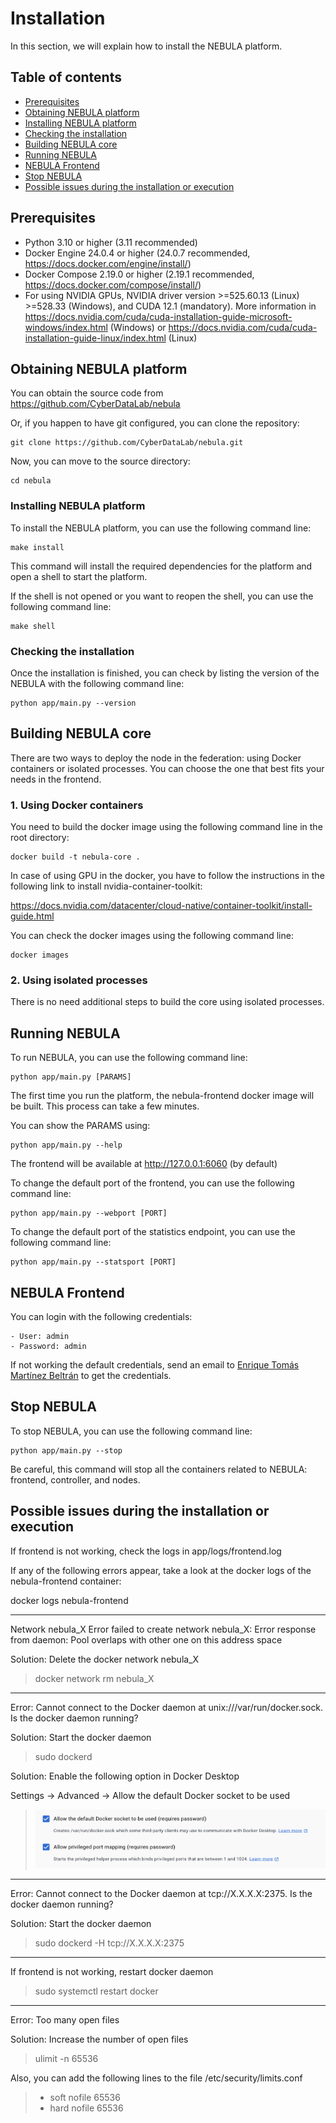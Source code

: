 # Installation

In this section, we will explain how to install the NEBULA platform.

## Table of contents

-   [Prerequisites](#prerequisites)
-   [Obtaining NEBULA platform](#obtaining-nebula-platform)
-   [Installing NEBULA platform](#installing-nebula-platform)
-   [Checking the installation](#checking-the-installation)
-   [Building NEBULA core](#building-nebula-core)
-   [Running NEBULA](#running-nebula)
-   [NEBULA Frontend](#nebula-frontend)
-   [Stop NEBULA](#stop-nebula)
-   [Possible issues during the installation or execution](#possible-issues-during-the-installation-or-execution)

## Prerequisites

-   Python 3.10 or higher (3.11 recommended)
-   Docker Engine 24.0.4 or higher (24.0.7 recommended, https://docs.docker.com/engine/install/)
-   Docker Compose 2.19.0 or higher (2.19.1 recommended, https://docs.docker.com/compose/install/)
-   For using NVIDIA GPUs, NVIDIA driver version >=525.60.13 (Linux) >=528.33 (Windows), and CUDA 12.1 (mandatory). More information in https://docs.nvidia.com/cuda/cuda-installation-guide-microsoft-windows/index.html (Windows) or https://docs.nvidia.com/cuda/cuda-installation-guide-linux/index.html (Linux)

## Obtaining NEBULA platform


You can obtain the source code from https://github.com/CyberDataLab/nebula

Or, if you happen to have git configured, you can clone the repository:

    git clone https://github.com/CyberDataLab/nebula.git

Now, you can move to the source directory:

    cd nebula

### Installing NEBULA platform

To install the NEBULA platform, you can use the following command line:

    make install

This command will install the required dependencies for the platform and open a shell to start the platform.

If the shell is not opened or you want to reopen the shell, you can use the following command line:

    make shell

### Checking the installation

Once the installation is finished, you can check by listing the version
of the NEBULA with the following command line:

    python app/main.py --version

## Building NEBULA core

There are two ways to deploy the node in the federation: using Docker
containers or isolated processes. You can choose the one that best fits
your needs in the frontend.

### 1. Using Docker containers

You need to build the docker image using the following command line in
the root directory:

    docker build -t nebula-core .

In case of using GPU in the docker, you have to follow the instructions
in the following link to install nvidia-container-toolkit:

https://docs.nvidia.com/datacenter/cloud-native/container-toolkit/install-guide.html

You can check the docker images using the following command line:

    docker images

### 2. Using isolated processes

There is no need additional steps to build the core using isolated processes.

## Running NEBULA

To run NEBULA, you can use the following command line:

    python app/main.py [PARAMS]

The first time you run the platform, the nebula-frontend docker image
will be built. This process can take a few minutes.

You can show the PARAMS using:

    python app/main.py --help

The frontend will be available at http://127.0.0.1:6060 (by default)

To change the default port of the frontend, you can use the following
command line:

    python app/main.py --webport [PORT]

To change the default port of the statistics endpoint, you can use the
following command line:

    python app/main.py --statsport [PORT]

## NEBULA Frontend

You can login with the following credentials:

    - User: admin
    - Password: admin

If not working the default credentials, send an email to [Enrique Tomás
Martínez Beltrán](mailto:enriquetomas@um.es) to get the credentials.

## Stop NEBULA

To stop NEBULA, you can use the following command line:

    python app/main.py --stop

Be careful, this command will stop all the containers related to NEBULA:
frontend, controller, and nodes.

## Possible issues during the installation or execution

If frontend is not working, check the logs in app/logs/frontend.log

If any of the following errors appear, take a look at the docker logs of
the nebula-frontend container:

docker logs nebula-frontend

------------------------------------------------------------------------

Network nebula_X Error failed to create network nebula_X: Error response
from daemon: Pool overlaps with other one on this address space

Solution: Delete the docker network nebula_X

> docker network rm nebula_X

------------------------------------------------------------------------

Error: Cannot connect to the Docker daemon at
unix:///var/run/docker.sock. Is the docker daemon running?

Solution: Start the docker daemon

> sudo dockerd

Solution: Enable the following option in Docker Desktop

Settings -> Advanced -> Allow the default Docker socket to be used

> ![Docker required options](static/docker-required-options.png)

------------------------------------------------------------------------

Error: Cannot connect to the Docker daemon at tcp://X.X.X.X:2375. Is the
docker daemon running?

Solution: Start the docker daemon

> sudo dockerd -H tcp://X.X.X.X:2375

------------------------------------------------------------------------

If frontend is not working, restart docker daemon

> sudo systemctl restart docker

------------------------------------------------------------------------

Error: Too many open files

Solution: Increase the number of open files

> ulimit -n 65536

Also, you can add the following lines to the file
/etc/security/limits.conf

> -   soft nofile 65536
> -   hard nofile 65536
